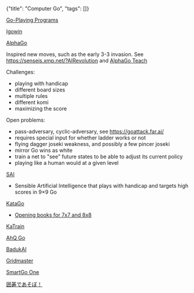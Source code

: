 {"title": "Computer Go", "tags": []}

[Go-Playing Programs](https://senseis.xmp.net/?GoPlayingPrograms)

[Igowin](https://www.smart-games.com/igowin.html)

[AlphaGo](https://www.deepmind.com/research/highlighted-research/alphago)

Inspired new moves, such as the early 3-3 invasion. See https://senseis.xmp.net/?AIRevolution
and [AlphaGo Teach](https://alphagoteach.deepmind.com/)

Challenges:
* playing with handicap
* different board sizes
* multiple rules
* different komi
* maximizing the score

Open problems:
* pass-adversary, cyclic-adversary, see https://goattack.far.ai/
* requires special input for whether ladder works or not
* flying dagger joseki weakness, and possibly a few pincer joseki
* mirror Go wins as white
* train a net to "see" future states to be able to adjust its current policy
* playing like a human would at a given level

[SAI](https://github.com/sai-dev/sai)
* Sensible Artificial Intelligence that plays with handicap and targets high scores in 9×9 Go

[KataGo](https://github.com/lightvector/KataGo)
* [Opening books for 7x7 and 8x8](https://katagobooks.org/)

[KaTrain](https://github.com/sanderland/katrain)

[AhQ Go](https://play.google.com/store/apps/details?id=cn.ezandroid.aq.preview)

[BadukAI](https://aki65.github.io/)

[Gridmaster](http://erikvanderwerf.tengen.nl/gridmaster.html)

[SmartGo One](https://www.smartgo.com/)

[囲碁であそぼ！](https://www.nihonkiin.or.jp/teach/app/igodeasobo/)

